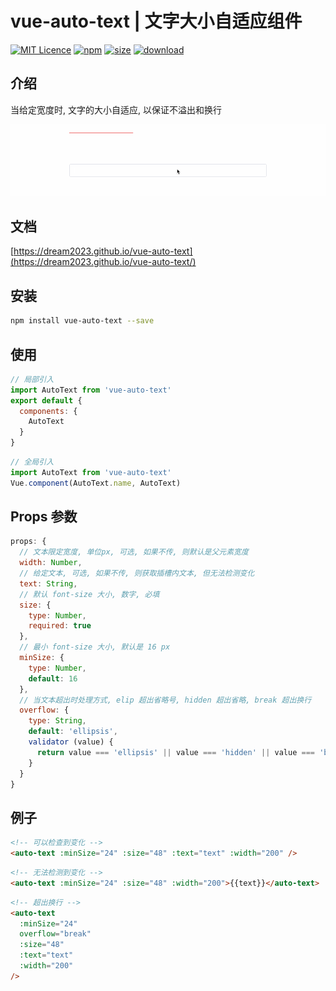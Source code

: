 # vue-auto-text | 文字大小自适应组件

[![MIT Licence](https://badges.frapsoft.com/os/mit/mit.svg)](https://opensource.org/licenses/mit-license.php)
[![npm](https://img.shields.io/npm/v/vue-auto-text.svg)](https://www.npmjs.com/package/vue-auto-text)
[![size](https://img.shields.io/bundlephobia/minzip/vue-auto-text.svg)](https://www.npmjs.com/package/vue-auto-text)
[![download](https://img.shields.io/npm/dw/vue-auto-text.svg)](https://npmcharts.com/compare/vue-auto-text?minimal=true)

## 介绍

当给定宽度时, 文字的大小自适应, 以保证不溢出和换行

![演示图](./public/example.gif)

## 文档

[https://dream2023.github.io/vue-auto-text](https://dream2023.github.io/vue-auto-text/)

## 安装

```bash
npm install vue-auto-text --save
```

## 使用

```js
// 局部引入
import AutoText from 'vue-auto-text'
export default {
  components: {
    AutoText
  }
}
```

```js
// 全局引入
import AutoText from 'vue-auto-text'
Vue.component(AutoText.name, AutoText)
```

## Props 参数

```js
props: {
  // 文本限定宽度, 单位px, 可选, 如果不传, 则默认是父元素宽度
  width: Number,
  // 给定文本, 可选, 如果不传, 则获取插槽内文本, 但无法检测变化
  text: String,
  // 默认 font-size 大小, 数字, 必填
  size: {
    type: Number,
    required: true
  },
  // 最小 font-size 大小, 默认是 16 px
  minSize: {
    type: Number,
    default: 16
  },
  // 当文本超出时处理方式, elip 超出省略号, hidden 超出省略, break 超出换行
  overflow: {
    type: String,
    default: 'ellipsis',
    validator (value) {
      return value === 'ellipsis' || value === 'hidden' || value === 'break'
    }
  }
}
```

## 例子

```html
<!-- 可以检查到变化 -->
<auto-text :minSize="24" :size="48" :text="text" :width="200" />
```

```html
<!-- 无法检测到变化 -->
<auto-text :minSize="24" :size="48" :width="200">{{text}}</auto-text>
```

```html
<!-- 超出换行 -->
<auto-text
  :minSize="24"
  overflow="break"
  :size="48"
  :text="text"
  :width="200"
/>
```
